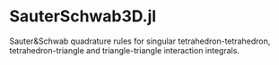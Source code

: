 # SauterSchwab3D.jl
Sauter&amp;Schwab quadrature rules for singular tetrahedron-tetrahedron, tetrahedron-triangle and triangle-triangle interaction integrals. 
